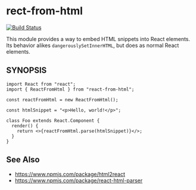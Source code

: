 # rect-from-html

[![Build Status](https://travis-ci.org/bitjourney/react-from-html.svg?branch=master)](https://travis-ci.org/bitjourney/react-from-html)

This module provides a way to embed HTML snippets into React elements.
Its behavior alikes `dangerouslySetInnerHTML`, but does as normal React elements.

## SYNOPSIS

```tsx
import React from "react";
import { ReactFromHtml } from "react-from-html";

const reactFromHtml = new ReactFromHtml();

const htmlSnippet = "<p>Hello, world!</p>";

class Foo extends React.Component {
  render() {
    return <>{reactFromHtml.parse(htmlSnippet)}</>;
  }
}
```

## See Also

* https://www.npmjs.com/package/html2react
* https://www.npmjs.com/package/react-html-parser
